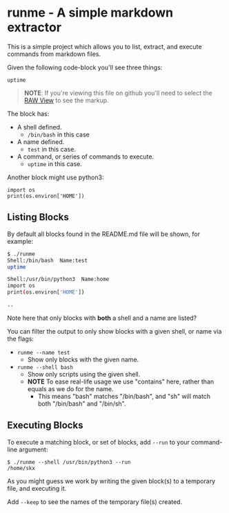 # runme - A simple markdown extractor

This is a simple project which allows you to list, extract, and execute commands from markdown files.

Given the following code-block you'll see three things:

```/bin/bash test
uptime
```

> **NOTE**: If you're viewing this file on github you'll need to select the [RAW View](https://raw.githubusercontent.com/skx/runme/master/README.md) to see the markup.

The block has:

* A shell defined.
   * `/bin/bash` in this case
* A name defined.
   * `test` in this case.
* A command, or series of commands to execute.
   * `uptime` in this case.

Another block might use python3:

```/usr/bin/python3 home
import os
print(os.environ['HOME'])
```



## Listing Blocks

By default all blocks found in the README.md file will be shown, for example:

```bash
$ ./runme
Shell:/bin/bash  Name:test
uptime

Shell:/usr/bin/python3  Name:home
import os
print(os.environ['HOME'])

..
```

Note here that only blocks with **both** a shell and a name are listed?

You can filter the output to only show blocks with a given shell, or name via the flags:

* `runme --name test`
  * Show only blocks with the given name.
* `runme --shell bash`
  * Show only scripts using the given shell.
  * **NOTE** To ease real-life usage we use "contains" here, rather than equals as we do for the name.
    * This means "bash" matches "/bin/bash", and "sh" will match both "/bin/bash" and "/bin/sh".



## Executing Blocks

To execute a matching block, or set of blocks, add `--run` to your command-line argument:

```
$ ./runme --shell /usr/bin/python3 --run
/home/skx
```

As you might guess we work by writing the given block(s) to a temporary file, and executing it.

Add `--keep` to see the names of the temporary file(s) created.
